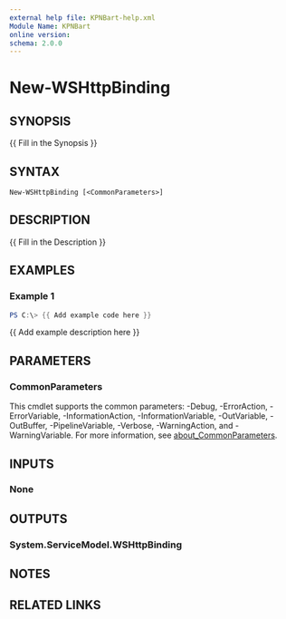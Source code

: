```yaml
---
external help file: KPNBart-help.xml
Module Name: KPNBart
online version:
schema: 2.0.0
---
```


# New-WSHttpBinding

## SYNOPSIS
{{ Fill in the Synopsis }}

## SYNTAX

```
New-WSHttpBinding [<CommonParameters>]
```

## DESCRIPTION
{{ Fill in the Description }}

## EXAMPLES

### Example 1
```powershell
PS C:\> {{ Add example code here }}
```

{{ Add example description here }}

## PARAMETERS

### CommonParameters
This cmdlet supports the common parameters: -Debug, -ErrorAction, -ErrorVariable, -InformationAction, -InformationVariable, -OutVariable, -OutBuffer, -PipelineVariable, -Verbose, -WarningAction, and -WarningVariable. For more information, see [about_CommonParameters](http://go.microsoft.com/fwlink/?LinkID=113216).

## INPUTS

### None

## OUTPUTS

### System.ServiceModel.WSHttpBinding

## NOTES

## RELATED LINKS
